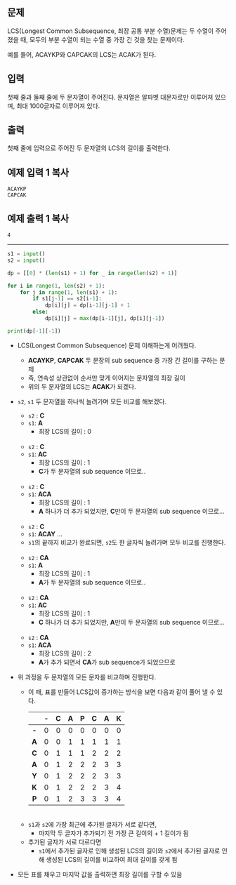 ## 문제

LCS(Longest Common Subsequence, 최장 공통 부분 수열)문제는 두 수열이 주어졌을 때, 모두의 부분 수열이 되는 수열 중 가장 긴 것을 찾는 문제이다.

예를 들어, ACAYKP와 CAPCAK의 LCS는 ACAK가 된다.

## 입력

첫째 줄과 둘째 줄에 두 문자열이 주어진다. 문자열은 알파벳 대문자로만 이루어져 있으며, 최대 1000글자로 이루어져 있다.

## 출력

첫째 줄에 입력으로 주어진 두 문자열의 LCS의 길이를 출력한다.

## 예제 입력 1 복사

```
ACAYKP
CAPCAK
```

## 예제 출력 1 복사

```
4
```

---

```python
s1 = input()
s2 = input()

dp = [[0] * (len(s1) + 1) for _ in range(len(s2) + 1)]

for i in range(1, len(s2) + 1):
    for j in range(1, len(s1) + 1):
        if s1[j-1] == s2[i-1]:
            dp[i][j] = dp[i-1][j-1] + 1
        else:
            dp[i][j] = max(dp[i-1][j], dp[i][j-1])

print(dp[-1][-1])
```

- LCS(Longest Common Subsequence) 문제 이해하는게 어려웠다.
  - **ACAYKP**, **CAPCAK** 두 문장의 sub sequence 중 가장 긴 길이를 구하는 문제
  - 즉, 연속성 상관없이 순서만  맞게 이어지는 문자열의 최장 길이
  - 위의 두 문자열의 LCS는 **ACAK**가 되겠다.



- `s2`, `s1` 두 문자열을 하나씩 늘려가며 모든 비교를 해보겠다.

  - `s2` : **C**
  - `s1`: **A**
    - 최장 LCS의 길이 : 0

  <br>

  - `s2` : **C**
  - `s1`: **AC**
    - 최장 LCS의 길이 : 1
    - **C**가 두 문자열의 sub sequence 이므로..

  <br>

  - `s2` : **C**
  - `s1`: **ACA**
    - 최장 LCS의 길이 : 1
    - **A** 하나가 더 추가 되었지만, **C**만이 두 문자열의 sub sequence 이므로...

  <br>

  - `s2` : **C**
  - `s1`: **ACAY** ...
  - `s1`의 끝까지 비교가 완료되면, `s2`도 한 글자씩 늘려가며 모두 비교를 진행한다.

  <br>

  - `s2` : **CA**
  - `s1`: **A**
    - 최장 LCS의 길이 : 1
    - **A**가 두 문자열의 sub sequence 이므로..

  <br>

  - `s2` : **CA**
  - `s1`: **AC**
    - 최장 LCS의 길이 : 1
    - **C** 하나가 더 추가 되었지만, **A**만이 두 문자열의 sub sequence 이므로...

  <br>

  - `s2` : **CA**
  - `s1`: **ACA**
    - 최장 LCS의 길이 : 2
    - **A**가 추가 되면서 **CA**가 sub sequence가 되었으므로



- 위 과정을 두 문자열의 모든 문자를 비교하며 진행한다.

  - 이 때, 표를 만들어 LCS값이 증가하는 방식을 보면 다음과 같이 풀어 낼 수 있다.

    |       |  -   |  C   |  A   |  P   |  C   |  A   |  K   |
    | :---: | :--: | :--: | :--: | :--: | :--: | :--: | :--: |
    | **-** |  0   |  0   |  0   |  0   |  0   |  0   |  0   |
    | **A** |  0   |  0   |  1   |  1   |  1   |  1   |  1   |
    | **C** |  0   |  1   |  1   |  1   |  2   |  2   |  2   |
    | **A** |  0   |  1   |  2   |  2   |  2   |  3   |  3   |
    | **Y** |  0   |  1   |  2   |  2   |  2   |  3   |  3   |
    | **K** |  0   |  1   |  2   |  2   |  2   |  3   |  4   |
    | **P** |  0   |  1   |  2   |  3   |  3   |  3   |  4   |

  <br>

  - `s1`과 `s2`에 가장 최근에 추가된 글자가 서로 같다면,
    - 마지막 두 글자가 추가되기 전 가장 큰 길이의 + 1 길이가 됨
  - 추가된 글자가 서로 다르다면
    - `s1`에서 추가된 글자로 인해 생성된 LCS의 길이와 `s2`에서 추가된 글자로 인해 생성된 LCS의 길이를 비교하여 최대 길이를 갖게 됨

- 모든 표를 채우고 마지막 값을 출력하면 최장 길이를 구할 수 있음


